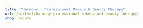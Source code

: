 ```yaml
---
title: "Harmony - Professional Makeup & Beauty Therapy"
url: /cartmel/harmony-professional-makeup-and-beauty-therapy/
shop: beauty
---
```

